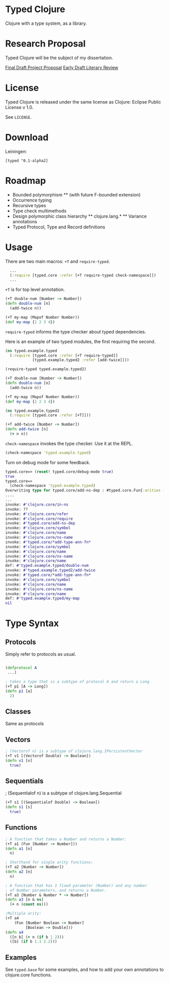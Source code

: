 # Typed Clojure

Clojure with a type system, as a library.

# Research Proposal

Typed Clojure will be the subject of my dissertation.

[Final Draft Project Proposal](https://github.com/downloads/frenchy64/papers/research-proposal-final-draft.pdf)
[Early Draft Literary Review](https://github.com/downloads/frenchy64/papers/lit-review-draft.pdf)

# License

Typed Clojure is released under the same license as Clojure: Eclipse Public License v 1.0.

See `LICENSE`.

# Download

Leiningen:

`[typed "0.1-alpha2]`

# Roadmap

* Bounded polymorphism 
** (with future F-bounded extension)
* Occurrence typing
* Recursive types
* Type check multimethods
* Design polymorphic class hierarchy
** clojure.lang.*
** Variance annotations
* Typed Protocol, Type and Record definitions

# Usage

There are two main macros: `+T` and `require-typed`.

```clojure
  ...
  (:require [typed.core :refer [+T require-typed check-namespace]])
  ...
```

`+T` is for top level annotation. 

```clojure
(+T double-num [Number -> Number])
(defn double-num [n]
  (add-twice n))

(+T my-map (Mapof Number Number))
(def my-map {1 2 3 4})
```

`require-typed` informs the type checker about typed dependencies.

Here is an example of two typed modules, the first requiring the second.

```clojure
(ns typed.example.typed
  (:require [typed.core :refer [+T require-typed]]
            [typed.example.typed2 :refer [add-twice]]))

(require-typed typed.example.typed2)

(+T double-num [Number -> Number])
(defn double-num [n]
  (add-twice n))

(+T my-map (Mapof Number Number))
(def my-map {1 2 3 4})
```

```clojure
(ns typed.example.typed2
  (:require [typed.core :refer [+T]]))

(+T add-twice [Number -> Number])
(defn add-twice [n]
  (+ n n))
```

`check-namespace` invokes the type checker. Use it at the REPL.

```clojure
(check-namespace 'typed.example.typed)
```

Turn on debug mode for some feedback.

```clojure
typed.core=> (reset! typed.core/debug-mode true)
true
typed.core=> 
  (check-namespace 'typed.example.typed)
Overwriting type for typed.core/add-ns-dep : #typed.core.Fun{:arities (#typed.core.arity{:dom (#typed.core.ClassType{:the-class clojure.lang.Symbol} #typed.core.ClassType{:the-class clojure.lang.Symbol}), :rng #typed.core.NilType{}, :rest-type nil, :flter nil, :type-params nil})} from (Fun [clojure.lang.Symbol clojure.lang.Symbol -> nil])
....
...
invoke: #'clojure.core/in-ns
invoke: ??
invoke: #'clojure.core/refer
invoke: #'clojure.core/require
invoke: #'typed.core/add-ns-dep
invoke: #'clojure.core/symbol
invoke: #'clojure.core/name
invoke: #'clojure.core/ns-name
invoke: #'typed.core/*add-type-ann-fn*
invoke: #'clojure.core/symbol
invoke: #'clojure.core/name
invoke: #'clojure.core/ns-name
invoke: #'clojure.core/name
def: #'typed.example.typed/double-num
invoke: #'typed.example.typed2/add-twice
invoke: #'typed.core/*add-type-ann-fn*
invoke: #'clojure.core/symbol
invoke: #'clojure.core/name
invoke: #'clojure.core/ns-name
invoke: #'clojure.core/name
def: #'typed.example.typed/my-map
nil
```

# Type Syntax

## Protocols

Simply refer to protocols as usual.

```clojure

(defprotocol A
 ...)

; takes a type that is a subtype of protocol A and return a Long
(+T p1 [A -> Long])
(defn p1 [a]
  2)
```

## Classes

Same as protocols

## Vectors

```clojure
; (Vectorof n) is a subtype of clojure.lang.IPersistentVector
(+T v1 [(Vectorof Double) -> Boolean])
(defn v1 [v]
  true)
```

## Sequentials

; (Sequentialof n) is a subtype of clojure.lang.Sequential
```clojure
(+T s1 [(Sequentialof Double) -> Boolean])
(defn s1 [s]
  true)
```

## Functions


```clojure
; A function that takes a Number and returns a Number.
(+T a1 (Fun [Number -> Number]))
(defn a1 [n]
  n)

; Shorthand for single arity functions: 
(+T a2 [Number -> Number])
(defn a2 [n]
  n)

; A function that has 1 fixed parameter (Number) and any number
; of Number parameters, and returns a Number.
(+T a3 [Number & Number * -> Number])
(defn a3 [n & ns]
  (+ n (count ns)))

;Multiple arity:
(+T a4
    (Fun [Number Boolean -> Number]
         [Boolean -> Double]))
(defn a4
  ([n b] (+ n (if b 1 2)))
  ([b] (if b 1.1 2.2)))

```

## Examples

See `typed.base` for some examples, and how to add your own annotations to clojure.core functions.

